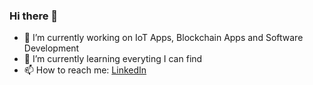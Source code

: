 ###  Hi there 👋
- 👀 I’m currently working on IoT Apps, Blockchain Apps and Software Development
- 🌱 I’m currently learning everyting I can find
- 📫 How to reach me: [LinkedIn](https://www.linkedin.com/in/ali-çeliktürk-bb027a197)

<!---
alicelikturk/alicelikturk is a ✨ special ✨ repository because its `README.md` (this file) appears on your GitHub profile.
You can click the Preview link to take a look at your changes.
--->
